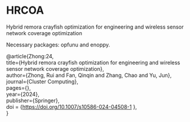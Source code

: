 # HRCOA
Hybrid remora crayfish optimization for engineering and wireless sensor network coverage optimization

Necessary packages: opfunu and enoppy.

@article{Zhong:24,  
  title={Hybrid remora crayfish optimization for engineering and wireless sensor network coverage optimization},  
  author={Zhong, Rui and Fan, Qinqin and Zhang, Chao and Yu, Jun},  
  journal={Cluster Computing},  
  pages={},  
  year={2024},  
  publisher={Springer},  
  doi = {https://doi.org/10.1007/s10586-024-04508-1 },  
}
